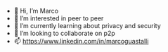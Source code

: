 - 👋 Hi, I’m Marco
- 👀 I’m interested in peer to peer
- 🌱 I’m currently learning about privacy and security
- 💞️ I’m looking to collaborate on p2p
- 📫 https://www.linkedin.com/in/marcoguastalli

<!---
marcoguastalli/marcoguastalli is a ✨ special ✨ repository because its `README.md` (this file) appears on your GitHub profile.
You can click the Preview link to take a look at your changes.
--->
